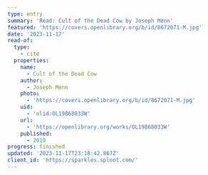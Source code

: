 ```yaml
---
type: entry
summary: 'Read: Cult of the Dead Cow by Joseph Menn'
featured: 'https://covers.openlibrary.org/b/id/8672071-M.jpg'
date: '2023-11-17'
read-of:
  type:
    - cite
  properties:
    name:
      - Cult of the Dead Cow
    author:
      - Joseph Menn
    photo:
      - 'https://covers.openlibrary.org/b/id/8672071-M.jpg'
    uid:
      - 'olid:OL19868033W'
    url:
      - 'https://openlibrary.org/works/OL19868033W'
    published:
      - 2019
progress: finished
updated: '2023-11-17T23:18:42.867Z'
client_id: 'https://sparkles.sploot.com/'
---
```


